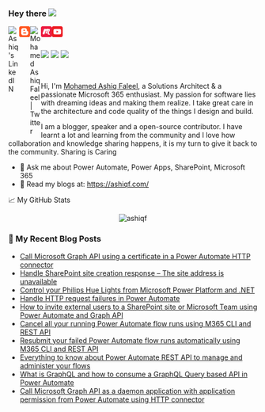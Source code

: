 ### Hey there <img src="https://media.giphy.com/media/hvRJCLFzcasrR4ia7z/giphy.gif" width="25px">
<a href="https://www.linkedin.com/in/ashiqf/">
  <img align="left" alt="Ashiq's LinkedIN" width="22px" src="https://raw.githubusercontent.com/peterthehan/peterthehan/master/assets/linkedin.svg" />
</a>
<a href="https://ashiqf.com">
  <img align="left" alt="Mohamed Ashiq Faleel | Blog" width="22px" src="https://github.com/edent/SuperTinyIcons/blob/master/images/svg/blogger.svg" />
</a>
<a href="https://twitter.com/AshiqfFaleel">
  <img align="left" alt="Mohamed Ashiq Faleel | Twitter" width="22px" src="https://raw.githubusercontent.com/peterthehan/peterthehan/master/assets/twitter.svg" />
</a>
<a href="https://www.meetup.com/cloudjourneyusergroup">
  <img align="left" alt="Cloud Journey User Group" width="22px" src="https://github.com/edent/SuperTinyIcons/blob/master/images/svg/meetup.svg" />
</a>
<a href="https://www.youtube.com/channel/UC8jaFS5wRoWiJovftvBXcQw">
  <img align="left" alt="Mohamed Ashiq Faleel Youtube Channel" width="22px" src="https://github.com/edent/SuperTinyIcons/blob/master/images/svg/youtube.svg" />
</a><br /><br />

![](https://img.shields.io/badge/Microsoft-MCT-red)
![](https://img.shields.io/badge/Microsoft%20365-Consultant-D03902)
![](https://img.shields.io/badge/Power%20Platform-Consultant-702670)


<br />

Hi, I'm [Mohamed Ashiq Faleel](https://ashiqf.com/), a Solutions Architect & a passionate Microsoft 365 enthusiast. My passion for software lies with dreaming ideas and making them realize. I take great care in the architecture and code quality of the things I design and build.

I am a blogger, speaker and a open-source contributor. I have learnt a lot and learning from the community and I love how collaboration and knowledge sharing happens, it is my turn to give it back to the community. Sharing is Caring
- 💬 Ask me about Power Automate, Power Apps, SharePoint, Microsoft 365
- 📰 Read my blogs at: https://ashiqf.com/

📈 My GitHub Stats

<p align="center"> <img src="https://github-readme-stats.vercel.app/api?username=ashiqf&show_icons=true&theme=gotham" alt="ashiqf" />
  
### 📙 My Recent Blog Posts
<!--START_SECTION:feed-->
* [Call Microsoft Graph API using a certificate in a Power Automate HTTP connector](https:&#x2F;&#x2F;ashiqf.com&#x2F;2021&#x2F;07&#x2F;05&#x2F;call-microsoft-graph-api-using-a-certificate-in-a-power-automate-http-connector&#x2F;)
* [Handle SharePoint site creation response – The site address is unavailable](https:&#x2F;&#x2F;ashiqf.com&#x2F;2021&#x2F;07&#x2F;04&#x2F;handle-sharepoint-site-creation-response-the-site-address-is-unavailable&#x2F;)
* [Control your Philips Hue Lights from Microsoft Power Platform and .NET](https:&#x2F;&#x2F;ashiqf.com&#x2F;2021&#x2F;06&#x2F;25&#x2F;control-your-philips-hue-lights-from-microsoft-power-platform-and-net&#x2F;)
* [Handle HTTP request failures in Power Automate](https:&#x2F;&#x2F;ashiqf.com&#x2F;2021&#x2F;06&#x2F;12&#x2F;handle-http-request-failures-in-power-automate&#x2F;)
* [How to invite external users to a SharePoint site or Microsoft Team using Power Automate and Graph API](https:&#x2F;&#x2F;ashiqf.com&#x2F;2021&#x2F;05&#x2F;26&#x2F;how-to-invite-external-users-to-a-sharepoint-site-or-microsoft-team-using-power-automate-and-graph-api&#x2F;)
* [Cancel all your running Power Automate flow runs using M365 CLI and REST API](https:&#x2F;&#x2F;ashiqf.com&#x2F;2021&#x2F;05&#x2F;16&#x2F;cancel-all-your-running-power-automate-flow-runs-using-m365-cli-and-rest-api&#x2F;)
* [Resubmit your failed Power Automate flow runs automatically using M365 CLI and REST API](https:&#x2F;&#x2F;ashiqf.com&#x2F;2021&#x2F;05&#x2F;09&#x2F;resubmit-your-failed-power-automate-flow-runs-automatically-using-m365-cli-and-rest-api&#x2F;)
* [Everything to know about Power Automate REST API to manage and administer your flows](https:&#x2F;&#x2F;ashiqf.com&#x2F;2021&#x2F;05&#x2F;09&#x2F;everything-to-know-about-power-automate-rest-api-to-manage-and-administer-your-flows&#x2F;)
* [What is GraphQL and how to consume a GraphQL Query based API in Power Automate](https:&#x2F;&#x2F;ashiqf.com&#x2F;2021&#x2F;04&#x2F;25&#x2F;what-is-graphql-and-how-to-consume-a-graphql-query-based-api-in-power-automate&#x2F;)
* [Call Microsoft Graph API as a daemon application with application permission from Power Automate using HTTP connector](https:&#x2F;&#x2F;ashiqf.com&#x2F;2021&#x2F;03&#x2F;16&#x2F;call-microsoft-graph-api-as-a-daemon-application-with-application-permission-from-power-automate-using-http-connector&#x2F;)
<!--END_SECTION:feed-->
